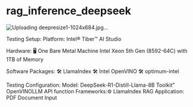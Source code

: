 # rag_inference_deepseek

![Uploading deepresize1-1024x684.jpg…]()


Testing Setup:
Platform: Intel® Tiber™ AI Studio
 
 Hardware:
 🖥️ One Bare Metal Machine Intel Xeon 5th Gen (8592-64C) with 1TB of Memory
 
 Software Packages:
 🛠️ LlamaIndex
 🛠️ Intel OpenVINO
 🛠️ optimum-intel
 
 Testing Configuration:
 Model: DeepSeek-R1-Distill-Llama-8B
 Toolkit” OpenVINOLLM API function 
 Frameworks:⚙️ LlamaIndex
 RAG Application: PDF Document Input
